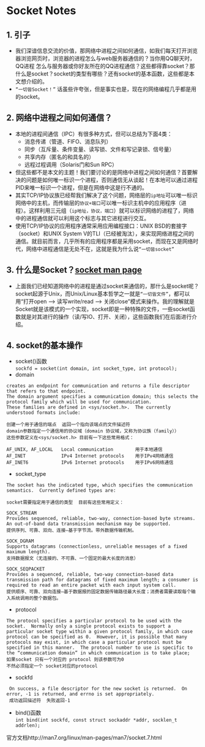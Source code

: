 # Socket Notes 
## 1. 引子
- 我们深谙信息交流的价值，那网络中进程之间如何通信，如我们每天打开浏览器浏览网页时，浏览器的进程怎么与web服务器通信的？当你用QQ聊天时，QQ进程  怎么与服务器或你好友所在的QQ进程通信？这些都得靠socket？那什么是socket？socket的类型有哪些？还有socket的基本函数，这些都是本文想介绍的。
- `“一切皆Socket！”` 话虽些许夸张，但是事实也是，现在的网络编程几乎都是用的socket。
## 2. 网络中进程之间如何通信？
- 本地的进程间通信（IPC）有很多种方式，但可以总结为下面4类：
  - 消息传递（管道、FIFO、消息队列）
  - 同步（互斥量、条件变量、读写锁、文件和写记录锁、信号量）
  - 共享内存（匿名的和具名的）
  - 远程过程调用（Solaris门和Sun RPC）
- 但这些都不是本文的主题！我们要讨论的是网络中进程之间如何通信？首要解决的问题是如何唯一标识一个进程，否则通信无从谈起！在本地可以通过进程PID来唯一标识一个进程，但是在网络中这是行不通的。
- 其实TCP/IP协议族已经帮我们解决了这个问题，网络层的`ip地址`可以唯一标识网络中的主机，而传输层的`协议+端口`可以唯一标识主机中的应用程序（进程）。这样利用三元组（`ip地址，协议，端口`）就可以标识网络的进程了，网络中的进程通信就可以利用这个标志与其它进程进行交互。
- 使用TCP/IP协议的应用程序通常采用应用编程接口：UNIX  BSD的套接字（socket）和UNIX System V的TLI（已经被淘汰），来实现网络进程之间的通信。就目前而言，几乎所有的应用程序都是采用socket，而现在又是网络时代，网络中进程通信是无处不在，这就是我为什么说`“一切皆socket”`
## 3. 什么是Socket？[socket man page](http://man7.org/linux/man-pages/man7/socket.7.html)
- 上面我们已经知道网络中的进程是通过socket来通信的，那什么是socket呢？socket起源于Unix，而Unix/Linux基本哲学之一就是`“一切皆文件”`，都可以用“打开open –> 读写write/read –> 关闭close”模式来操作。我的理解就是Socket就是该模式的一个实现，socket即是一种特殊的文件，一些socket函数就是对其进行的操作（读/写IO、打开、关闭），这些函数我们在后面进行介绍。
## 4. socket的基本操作 
- socket()函数   
`sockfd = socket(int domain, int socket_type, int protocol);`
- domain
```
creates an endpoint for communication and returns a file descriptor that refers to that endpoint.
The domain argument specifies a communication domain; this selects the protocol family which will be used for communication.
These families are defined in <sys/socket.h>.  The currently understood formats include:

创建一个用于通信的端点  返回一个指向该端点的文件描述符
domain参数指定一个通信用的协议域（domain 协议域，又称为协议族（family）） 
这些参数定义在<sys/socket.h> 目前有一下这些常用格式：

AF_UNIX, AF_LOCAL   Local communication        用于本地通信
AF_INET             IPv4 Internet protocols    用于IPv4网络通信
AF_INET6            IPv6 Internet protocols    用于IPv6网络通信
```
- socket_type
```
The socket has the indicated type, which specifies the communication semantics.  Currently defined types are:

socket需要指定用于通信的类型  目前有这些常用定义：

SOCK_STREAM
Provides sequenced, reliable, two-way, connection-based byte streams.  An out-of-band data transmission mechanism may be supported.
提供序列、可靠、双向、连接—基于字节流。带外数据传输机制。

SOCK_DGRAM
Supports datagrams (connectionless, unreliable messages of a fixed maximum length).
支持数据报文（无连接的、不可靠、一个固定的最大长度的消息）

SOCK_SEQPACKET
Provides a sequenced, reliable, two-way connection-based data transmission path for datagrams of fixed maximum length; a consumer is required to read an entire packet with each input system call.
提供顺序、可靠、双向连接—基于数据报的固定数据传输路径最大长度；消费者需要读取每个输入系统调用的整个数据包。
```
- protocol
```
The protocol specifies a particular protocol to be used with the
socket.  Normally only a single protocol exists to support a
particular socket type within a given protocol family, in which case
protocol can be specified as 0.  However, it is possible that many
protocols may exist, in which case a particular protocol must be
specified in this manner.  The protocol number to use is specific to
the “communication domain” in which communication is to take place;
如果socket 只有一个对应的 protocol 则该参数可为0 
不然必须指定一个 socket对应的protocol
```
- sockfd
```
 On success, a file descriptor for the new socket is returned.  On error, -1 is returned, and errno is set appropriately.
 成功返回描述符  失败返回-1
```

- bind()函数  
`int bind(int sockfd, const struct sockaddr *addr, socklen_t addrlen);`





官方文档http://man7.org/linux/man-pages/man7/socket.7.html 